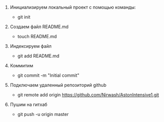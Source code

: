 1. Инициализируем локальный проект с помощью команды:

	- git init

2. Создаем файл README.md 

	- touch README.md

3. Индексируем файл 

	- git add README.md

4. Коммитим 

	- git commit -m "Initial commit"

5. Подключаем удаленный репозиторий github 

	- git remote add origin https://github.com/Nirwash/AstonIntensive1.git

6. Пушим на гитхаб 

	- git push -u origin master